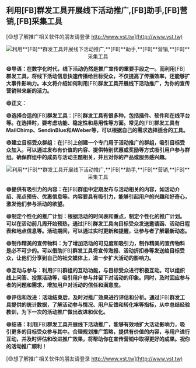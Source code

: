 ## **利用**[FB]**群发工具开展线下活动推广,**[FB]**助手,**[FB]**营销,**[FB]**采集工具**

[😍想了解推广相关软件的朋友请登录 http://www.vst.tw](http://www.vst.tw)

 <center><img src="https://vst.tw/MP4/tuiguang/png/5.png" alt="利用**[FB]**群发工具开展线下活动推广,**[FB]**助手,**[FB]**营销,**[FB]**采集工具"></center>

**😄导语：在数字化时代，线下活动仍然是推广宣传的重要手段之一。而利用**[FB]**群发工具，将线下活动信息快速传播给目标受众，不仅提高了传播效率，还能够扩大事件影响力。本文将介绍如何利用**[FB]**群发工具开展线下活动推广，为你的宣传营销带来新的活力。**

**😄正文：**

**😄选择合适的**[FB]**群发工具：**[FB]**群发工具有很多种，包括插件、软件和在线平台等。在选择时，要考虑功能、稳定性和易用性等方面。常见的**[FB]**群发工具有MailChimp、SendinBlue和AWeber等，可以根据自己的需求选择适合的工具。**

**😄建立目标受众群组：在**[FB]**上创建一个专门用于活动推广的群组，吸引目标受众加入。可以通过发布有价值的内容、提供特别优惠或奖励等方式吸引用户参与群组。确保群组中的成员与活动主题相关，并且对你的产品或服务感兴趣。**

 <center><img src="https://vst.tw/MP4/tuiguang/png/5.png" alt="利用**[FB]**群发工具开展线下活动推广,**[FB]**助手,**[FB]**营销,**[FB]**采集工具"></center>

**😄提供有吸引力的内容：在**[FB]**群组中定期发布与活动相关的内容，如活动介绍、亮点预告、优惠信息等。内容要具有吸引力，能够引起用户的兴趣和好奇心，激发他们参与活动的欲望。**

**😄制定个性化的推广计划：根据活动的时间表和重点，制定个性化的推广计划。可以在活动前几周开始预热，通过**[FB]**群发工具向目标受众发送邀请函、活动日程表和地点信息等。活动期间，可以通过实时更新和提醒，让参与者了解最新动态。**

**😄制作精美的宣传物料：为了增加活动的可见度和吸引力，制作精美的宣传物料是必不可少的。可以借助**[FB]**群发工具将宣传海报、活动折扣券等发送给目标受众，让他们分享到自己的社交媒体上，进一步扩大活动的影响力。**

**😄互动与参与：利用**[FB]**群组的互动功能，与目标受众进行积极互动。可以组织线上问答、投票活动等，吸引用户参与并留下对活动的印象。同时，及时回应参与者的问题和需求，增加用户对活动的信任和满意度。**

**😄评估和改进：活动结束后，及时对推广效果进行评估和分析。通过**[FB]**群发工具提供的统计数据，了解活动参与情况、用户反馈和转化率等指标，从中总结经验教训，为下一次的活动推广做出改进和优化。**

**😄结语：利用**[FB]**群发工具开展线下活动推广，能够有效地扩大活动影响力，吸引更多的目标受众参与其中。合理规划推广策略，提供有价值的内容，与用户进行互动，并及时评估和改进推广效果，将帮助你在宣传营销中取得更好的成果。祝你的活动推广顺利！**

[😍想了解推广相关软件的朋友请登录 http://www.vst.tw](http://www.vst.tw)



